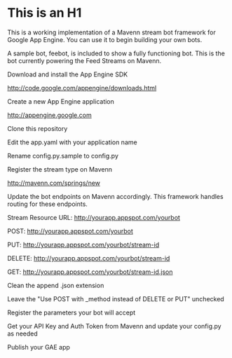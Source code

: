 This is an H1
=============

This is a working implementation of a Mavenn stream bot framework for Google App Engine.  You can use it to begin building your own bots.

A sample bot, feebot, is included to show a fully functioning bot.  This is the bot currently powering the Feed Streams on Mavenn.


Download and install the App Engine SDK

http://code.google.com/appengine/downloads.html


Create a new App Engine application

http://appengine.google.com


Clone this repository

Edit the app.yaml with your application name

Rename config.py.sample to config.py

Register the stream type on Mavenn

http://mavenn.com/springs/new


Update the bot endpoints on Mavenn accordingly.  This framework handles routing for these endpoints.

Stream Resource URL: http://yourapp.appspot.com/yourbot

POST: http://yourapp.appspot.com/yourbot

PUT: http://yourapp.appspot.com/yourbot/stream-id

DELETE: http://yourapp.appspot.com/yourbot/stream-id

GET: http://yourapp.appspot.com/yourbot/stream-id.json

Clean the append .json extension

Leave the "Use POST with _method instead of DELETE or PUT" unchecked


Register the parameters your bot will accept


Get your API Key and Auth Token from Mavenn and update your config.py as needed

Publish your GAE app

